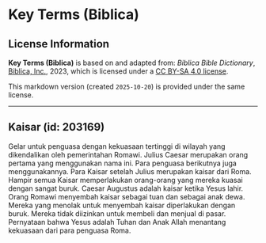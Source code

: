 # Key Terms (Biblica)

## License Information

**Key Terms (Biblica)** is based on and adapted from: _Biblica Bible Dictionary_, [Biblica, Inc.](https://www.biblica.com/), 2023, which is licensed under a [CC BY-SA 4.0 license](https://creativecommons.org/licenses/by-sa/4.0/legalcode.en).

This markdown version (created `2025-10-20`) is provided under the same license.



--------------------------------

## Kaisar (id: 203169)

Gelar untuk penguasa dengan kekuasaan tertinggi di wilayah yang dikendalikan oleh pemerintahan Romawi. Julius Caesar merupakan orang pertama yang menggunakan nama ini. Para penguasa berikutnya juga menggunakannya. Para Kaisar setelah Julius merupakan kaisar dari Roma. Hampir semua Kaisar memperlakukan orang\-orang yang mereka kuasai dengan sangat buruk. Caesar Augustus adalah kaisar ketika Yesus lahir. Orang Romawi menyembah kaisar sebagai tuan dan sebagai anak dewa. Mereka yang menolak untuk menyembah kaisar diperlakukan dengan buruk. Mereka tidak diizinkan untuk membeli dan menjual di pasar. Pernyataan bahwa Yesus adalah Tuhan dan Anak Allah menantang kekuasaan dari para penguasa Roma.


